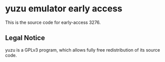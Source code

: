 yuzu emulator early access
=============

This is the source code for early-access 3276.

## Legal Notice

yuzu is a GPLv3 program, which allows fully free redistribution of its source code.